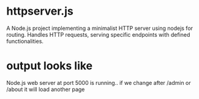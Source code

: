 # httpserver.js
A Node.js project implementing a minimalist HTTP server using nodejs for routing. Handles HTTP requests, serving specific endpoints with defined functionalities.
# output looks like
Node.js web server at port 5000 is running..
if we change after /admin or /about it will load another page

